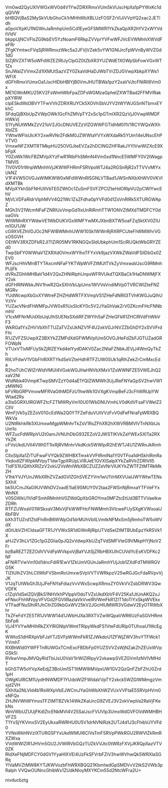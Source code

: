Vm0wd2QyUXlVWGxWV0d4V1YwZDRXRmxVUm5kVlJscHpXa1pPYWxKc1dqQlVW
bHBQVjBaS2MySkVUbGhoCk1rMHhWbXBLUzFOSFZrVlJiVVpYQ2xac2JETldh
a0poVXpKU1NGWnJaRmhpUm5Cd1EyeGFSMWR1YkZkaQpXR2hYV2xWYVdtVldV
bkppUjNCVFlsZG9kbEV5YzNoamF6RkpZVVprYVFwWFJVcEVWMnhXWVdFeFRr
ZFgKYmtwcFVqSjRWRmxzWkc5a2JFVjVZek5vYW1GNlJrcFpWVnByWVZGd1dG
SlZjRVZXTW5oWFdWZEZlRlJyClpGZ0tZbXR3YUZWdE1XOWpSbFowVGxWT1Zs
SnJWalZVVmxZd1lXMUtSazVZY0ZkaVdHaDJWbTVrZDJGVwpXbkpXYWs1WFlX
dGFhRmxVUmxOa1JscHlDbHBIYjB0VmJHUTBWa1pzY2xaVVJtcFNiRll6Vm0x
ME1GWnMKU25KV2FsWmhWbFpaZDFsWGMzaGphelZXWTBad2FFMVlRakpXYlRW
clpESkdWd3BVYTFwVVlrZDRXRlJYCk5XOVhSbVJYV2tWYWJGSnNTbmxEYkhC
SFdqQjBXbUpZVWpOWk1GcFhZMVpTY2xSc1pGTmlXR2QzVjJ0VwpWMDFHWkVj
S1YyNUtWMkZzV21oV2JGcDNUVEZzVlZGWWFGTldhM0I1V1RCYWQxWXhXblZS
YWtwWFlsUlcKY2xwRVNrZFdkM0JZWWtaYVYxWXdaRk5YUm14eUNscEhPVTVO
VmxwNFZXMTRTMkpHU25OVGJteEVZa2hDClNGZHFRakJYYlVwWlZXcE9XbFpX
Y0ZoWk1WcFBZMVpXYzFwR1RtbFhSMmN4Vm0xd1NncE5WMFY0V2tWagpTMVl5
TlV0V01rWnpWMnhhVjJKWWFHRmFSRVpoWTJ4a2RGSnRjR2xTTVVvMlYxUkNZ
V1F4VW5OVGJsWlMKWW0xNFdWWnRlSGNLVTBad1JWSnNXbXhWV0VKVldXMTBk
MVpXYkhSbFNHUllVbTE0ZWtOc1ZuSmFSVFZPClZteHdORlpVU2pCWlYwcEhV
MjVLVDFaRldrVlphMVV4Q21Wc1ZsZFdha0pYVFd0d1ZsVnRlRk5XTURGWApZ
MGh3V21WcmNFaFZNRlUxVmpGd1IxUnRiRmhTTW1ONVZtMXdTMDFCY0doaGVs
WllWMnRXYWdwVE1WbDUKVGxWMFYwMXJXbnBXTW5oaFZqSktXV0ZIUm1GU1JW
cG9XVEZhVDJOc2NFWlBWMnhUWW10Sk1WWnRjRXRPClJteFhWMWhrVGxOSGVH
OEtWV3RXZDFkR2JITlZiR05MV1RKNGQxSldUbkphUm1SclRUQktWbGRYZEd0
TwpSbFY0WWtaV1ZXRXdOVmxWYlhoTFYxVk9jazVXWkZWaVdFSllDbGx0ZEV0
WFJscHhVMnBTYTAxcmNFaFYKTWpWVFZtMUtTVkZyVmxwaVJscG9RMnhPUjFk
dVRsZGhhMHBaV1d4V2QxZHNiRlphUnpsWFRVUkdTQXBaCk1HaDNWMjFXY2xk
dGFHRlNWbkJNV1hwR2QxSXhVblJpUms1WVVsVndiMVp0TVRCWlZteFNZMGRv
YUdWcwpXbGxXYWtreFZHZHdWRTFXVmpVS1ZHeFdNRll3TVhKWGJuQlhUVzVv
YUZacVNrdFhWMFpJVW0xR1UxSlcKY0c5V2JYaGhVakZrV0ZKcmFHcFNNbmhV
V1cxMFNrMUdXblJqUlhSUENsSXdiRFZWYlhSaFZHeGFkR1ZHClRVdFhWbVF3
WkRGa1YxZHVVbXhTTUZaTVZsUkNZV1F4U2xkVGJrNVZZbGhDY2xSVVFrdFhi
R1JZVFZSUwpXZ3BXYkZZMFdXdGFWMVpIUm5OVGJHeFdZbFJGTUZadGRFOWpN
VTUxVTIxMFUySkZjRlZEYkd4elYydDAKV0Zac2NIaFZNbkJEVjJ4WmQyTkZh
RllLVFdwV1VGbFhlRXRTYkdSeVZteHdhRTFZUW05Uk1qRlhZekZrCmMxcEda
R2hoTUhCWlZrWldVMUl4VGxkWGJHaHNVbXMxV1ZsWWNFZE5VWEJhQ2xaV2NI
WldNbk40VmpKTwpSMVZzY0d4aE1YQlZWMWh3UjJReFNYaGpSV2hwVW1zMWNG
bFVRbGRPVmxwMFRVaGthMDFzU1hwWk1GVXgKVmpBeFJ3cFhWRUpYWWtad2Rs
a3laSGRXUlRGWFZtcFZTMWRyVm10U01WbDNUVmhLV0dKdVFsaFVWelZ2CllV
WmFjVk5yZEZoV01GcEdWa2Q0YTFZeFduVUtVVzFvV0dFeFNraFpWRXBQWkVa
U2NtRkhkRk5XUmxwMgpWMnhrTkZsV1RsZFhXR2hXWVRBMVlVTnNXblJsUm1o
WFZucFdWRlpVU2t0amJVNUhDbG93ZEZoV2JWSTIKVkZaYWExSXlTa2RXYkZK
cFVsUkdUVll4VWt0T1IxRjRVMnhrVkdKck5WWlpiR2hEWTJ4U1ZWRnJkRmhp
ClIxSlpXa1ZrTUFwaFVYQk9ZWHBXTmxkVVFtRmlNa1Y0VTFoa1dHSkhlRmRa
YkdodlZFWlpkMVpyT1dwTgpXRUpLVlRJeE1GVXlSalpXYkZaRVlrZDRlVll5
TldFS1lUQXhXRlZzV2xkU2VsWnlWbXBCZUZZeVNrVlUKYkZWTFZtMTRkMkZH
V1hkYVJYUnJWbXRhZVZadGVIZGhSVEZYVm1wU1VrMXVUalJWYWtwTENsSXhX
bk5UCmJXaG9UVWhDV2xadE1IaE9SMUY0V2taa2FWSnNjRmxaYTFVeFYxWnNX
V05GWkU1VldFSmhRMnhhV0ZWdQpXbGROYms0MFZtcEtUd3BTTVVaelkwZDRh
RTFZUWxaV01WSkxaV3MxVjFkWWFHcFNWMmh3VlcweFUySXgKVWxoalJ6bFBV
bXh3TUZrd1ZtdFhiRnB6WWpOd1drMUhVbllLVmtkNFMxSm5jRmhoTW5oWVdX
dGtUbVZHCldsaGFTR1JYVWxSR1dGWnRjRlpUTVdSelZtMTBUbEpzYkRSVk1X
aHJZV3hLV1ZGc1pGZGlia0pJQ2xVdwpXbUZqTVdSMFVteG9VMkpHYjNoV2Fr
bzBaREZTZEZOdVVVdFpWVkpoVjBaYVJtSjZRbHBXUlhCUVdYcEsKVDFKc2NF
aFNiRTVwVm10d1dncFdiR1EwV1ZkUmVGUnJaRmhYUjJob1ZXdFdTMWRGVG5K
TlZtUlhZV3hLCllWbFVSbmRoUmxwSVpVVTVWRkpzV25wRGJGcFdaRVpvVjJK
V1JqTUtWbGh3UjJFeFNYaFdiazVvVWxScwpXRmxZY0VkVVZsbDRWV3QwVDFK
c1ZqVldSelZQVjBkS1NHVkhPVlppV0doTVZsUkdXbVF4V25Ka1JtUnAKQ2xJ
eFNscFhhMVpyVFVGd2FGVllRazlaVkVvelRVWmFkR1ZIT1doTlYxSkpWVEkx
VTFadFNuSlhiR1JhCllrZG9kbGxWV25kV2JGcHlUMWR3VGdwV2EyOTRWbXhr
TkZFeFdYZE5TR1JVWW14d1JWbHJXa3RXTVZwWQpaVWR6UzFaSGVHRmtSbFp6
VjJ4YVYwMHlhRkZXYlRGNlpVWmtTRlpyWkdFS1VteFdURlp0TUhoaU1WcEgK
WWtoS1dHRXpVbFJaYTJSVFpWWmFkR1ZJWkdoU1ZFWjZWV3hvYTFWck1YVmhT
RXBhWld0YWFFTnRUWGxTCmExcFBDbFp0YUZSVVZsWjNZakZhZEUxWVpGSk5i
RVkwVmpJMVQyRldTblJsU0VaV1lrWlZlRlpyV2xkawpSVEZGVm1zNVlVMHdT
bGhSTW5oYVpXeEdjZ3BoUm1ST1ltMW9iMVpxUW1GV2QzQnFZbFZhU0Zrd1pH
OWgKUlRCM1UydHNWMDF1YUdoWlZFWldaVVpTY2xkck5WZGlWMmgzVmxjd2VH
SXhXa2NLVld4b1RsWXpVbEJWCmJYaGhWbXhWZVUxVVFtaE5SRVpHVm0xNFQx
ZHJNVWhWYmxsTFZtMTBZVk14WkZKalJrcG9ZVEJ3V2xkVwpVa2RaVjFKekNs
WnVWbUZUUjFKdlZtcENkMVl4V25SalJscFVUVlp3UmxWdGVFOVdWMHBHVFZS
T1YxSjYKVmxSV2EyUkxaRWRHU0U5V1drNVNiRzk2UTJ4d1J3cFhibVJYVFd0
YVNsWkhNVzlXTURGSFYxUkdWMUl6ClVsTmFSRVpPWkRGU2RWVlZkRmRXZWxa
VVdWWlZlR1JHVm5GU2JVWlRVbGQzTUZkVVJtc0tWRzFXVjJKRQpXazVTV0ZK
RldXeFNjMDFCY0dGV1YyaHlXVEl4UzFkSFVrbFZiV3hwWVhwQk5WRXlaSGRq
YlVaMVZtMW8KYTJKWVozbFhWRXBQQ21KbmIwdGpSMDVvV2tkS2VWb3pRalph
VVQwOUNncGhlbWx1ZUdkNloyMXYKCm55d2NtcWFra2U=

nivducbztg